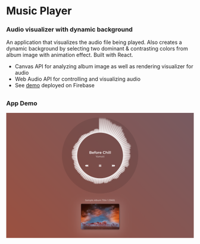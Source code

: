 # Music Player

### Audio visualizer with dynamic background

An application that visualizes the audio file being played. Also creates a dynamic background by selecting two dominant & contrasting colors from album image with animation effect. Built with React.

-   Canvas API for analyzing album image as well as rendering visualizer for audio
-   Web Audio API for controlling and visualizing audio
-   See [demo](https://music-player-a7fe9.web.app/) deployed on Firebase

##

### App Demo

![alt text](/src/screenshot.png 'App Demo')
